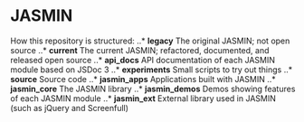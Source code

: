 JASMIN
======

How this repository is structured:
..* **legacy** The original JASMIN; not open source
..* **current** The current JASMIN; refactored, documented, and released open source
  ..* **api_docs** API documentation of each JASMIN module based on JSDoc 3
  ..* **experiments** Small scripts to try out things
  ..* **source** Source code
    ..* **jasmin_apps** Applications built with JASMIN
    ..* **jasmin_core** The JASMIN library
    ..* **jasmin_demos** Demos showing features of each JASMIN module
    ..* **jasmin_ext** External library used in JASMIN (such as jQuery and Screenfull)


